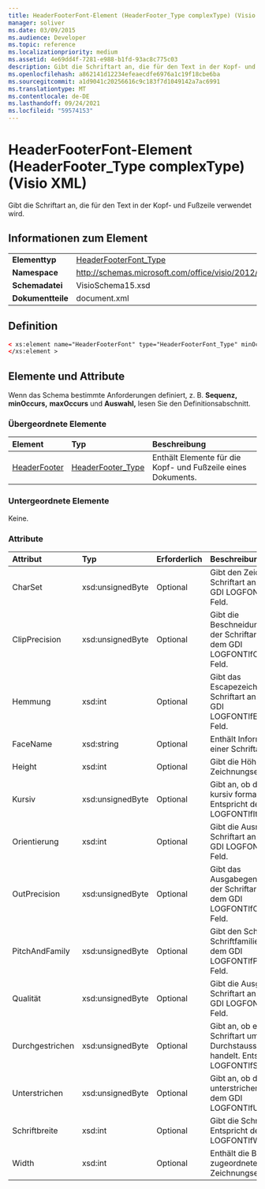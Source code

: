 ```yaml
---
title: HeaderFooterFont-Element (HeaderFooter_Type complexType) (Visio XML)
manager: soliver
ms.date: 03/09/2015
ms.audience: Developer
ms.topic: reference
ms.localizationpriority: medium
ms.assetid: 4e69dd4f-7281-e988-b1fd-93ac8c775c03
description: Gibt die Schriftart an, die für den Text in der Kopf- und Fußzeile verwendet wird.
ms.openlocfilehash: a862141d12234efeaecdfe6976a1c19f18cbe6ba
ms.sourcegitcommit: a1d9041c20256616c9c183f7d1049142a7ac6991
ms.translationtype: MT
ms.contentlocale: de-DE
ms.lasthandoff: 09/24/2021
ms.locfileid: "59574153"
---
```

# <a name="headerfooterfont-element-headerfooter_type-complextype-visio-xml"></a>HeaderFooterFont-Element (HeaderFooter_Type complexType) (Visio XML)

Gibt die Schriftart an, die für den Text in der Kopf- und Fußzeile verwendet wird.
  
## <a name="element-information"></a>Informationen zum Element

|||
|:-----|:-----|
|**Elementtyp** <br/> |[HeaderFooterFont_Type](headerfooterfont_type-complextypevisio-xml.md) <br/> |
|**Namespace** <br/> |http://schemas.microsoft.com/office/visio/2012/main  <br/> |
|**Schemadatei** <br/> |VisioSchema15.xsd  <br/> |
|**Dokumentteile** <br/> |document.xml  <br/> |
   
## <a name="definition"></a>Definition

```XML
< xs:element name="HeaderFooterFont" type="HeaderFooterFont_Type" minOccurs="0" maxOccurs="1" >
</xs:element >
```

## <a name="elements-and-attributes"></a>Elemente und Attribute

Wenn das Schema bestimmte Anforderungen definiert, z. B. **Sequenz,** **minOccurs,** **maxOccurs** und **Auswahl,** lesen Sie den Definitionsabschnitt. 
  
### <a name="parent-elements"></a>Übergeordnete Elemente

|**Element**|**Typ**|**Beschreibung**|
|:-----|:-----|:-----|
|[HeaderFooter](headerfooter-element-visiodocument_type-complextypevisio-xml.md) <br/> |[HeaderFooter_Type](headerfooter_type-complextypevisio-xml.md) <br/> |Enthält Elemente für die Kopf- und Fußzeile eines Dokuments.  <br/> |
   
### <a name="child-elements"></a>Untergeordnete Elemente

Keine.
  
### <a name="attributes"></a>Attribute

|**Attribut**|**Typ**|**Erforderlich**|**Beschreibung**|**Mögliche Werte**|
|:-----|:-----|:-----|:-----|:-----|
|CharSet  <br/> |xsd:unsignedByte  <br/> |Optional  <br/> |Gibt den Zeichensatz der Schriftart an. Entspricht dem GDI LOGFONTlfCharSet-Feld.  <br/> |Werte des Typs "xsd:unsignedByte".  <br/> |
|ClipPrecision  <br/> |xsd:unsignedByte  <br/> |Optional  <br/> |Gibt die Beschneidungsgenauigkeit der Schriftart an. Entspricht dem GDI LOGFONTlfClipPrecision-Feld.  <br/> |Werte des Typs "xsd:unsignedByte".  <br/> |
|Hemmung  <br/> |xsd:int  <br/> |Optional  <br/> |Gibt das Escapezeichenattribut der Schriftart an. Entspricht dem GDI LOGFONTlfEscapement-Feld.  <br/> |Werte des Typs "xsd:int".  <br/> |
|FaceName  <br/> |xsd:string  <br/> |Optional  <br/> |Enthält Informationen zu einer Schriftart.  <br/> |Werte des Typs "xsd:string".  <br/> |
|Height  <br/> |xsd:int  <br/> |Optional  <br/> |Gibt die Höhe der Form in Zeichnungseinheiten an.  <br/> |Werte des Typs "xsd:int".  <br/> |
|Kursiv  <br/> |xsd:unsignedByte  <br/> |Optional  <br/> |Gibt an, ob die Schriftart kursiv formatiert ist. Entspricht dem GDI LOGFONTlfItalic-Feld.  <br/> |Werte des Typs "xsd:unsignedByte".  <br/> |
|Orientierung  <br/> |xsd:int  <br/> |Optional  <br/> |Gibt die Ausrichtung der Schriftart an. Entspricht dem GDI LOGFONTlfOrientation-Feld.  <br/> |Werte des Typs "xsd:int".  <br/> |
|OutPrecision  <br/> |xsd:unsignedByte  <br/> |Optional  <br/> |Gibt das Ausgabegenauigkeitsattribut der Schriftart an. Entspricht dem GDI LOGFONTlfOutPrecision-Feld.  <br/> |Werte des Typs "xsd:unsignedByte".  <br/> |
|PitchAndFamily  <br/> |xsd:unsignedByte  <br/> |Optional  <br/> |Gibt den Schriftgrad und die Schriftfamilie an. Entspricht dem GDI LOGFONTlfPitchAndFamily-Feld.  <br/> |Werte des Typs "xsd:unsignedByte".  <br/> |
|Qualität  <br/> |xsd:unsignedByte  <br/> |Optional  <br/> |Gibt die Ausgabequalität der Schriftart an. Entspricht dem GDI LOGFONTlfQuality-Feld.  <br/> |Werte des Typs "xsd:unsignedByte".  <br/> |
|Durchgestrichen  <br/> |xsd:unsignedByte  <br/> |Optional  <br/> |Gibt an, ob es sich bei der Schriftart um eine Durchstausschriftart handelt. Entspricht dem GDI LOGFONTlfStrikeOut-Feld.  <br/> |Werte des Typs "xsd:unsignedByte".  <br/> |
|Unterstrichen  <br/> |xsd:unsignedByte  <br/> |Optional  <br/> |Gibt an, ob die Schriftart unterstrichen ist. Entspricht dem GDI LOGFONTlfUnderline-Feld.  <br/> |Werte des Typs "xsd:unsignedByte".  <br/> |
|Schriftbreite  <br/> |xsd:int  <br/> |Optional  <br/> |Gibt die Schriftbreite an. Entspricht dem GDI LOGFONTlfWeight-Feld.  <br/> |Werte des Typs "xsd:int".  <br/> |
|Width  <br/> |xsd:int  <br/> |Optional  <br/> |Enthält die Breite der zugeordneten Form in Zeichnungseinheiten.  <br/> |Werte des Typs "xsd:int".  <br/> |
   

